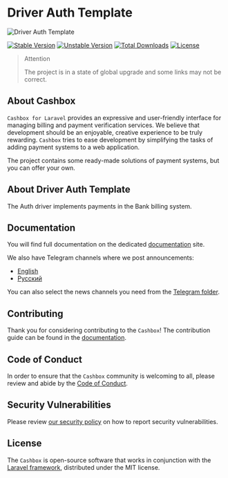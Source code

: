 # Driver Auth Template

![Driver Auth Template](https://preview.dragon-code.pro/cashbox/bankname-auth.svg?brand=laravel&preposition=none)

[![Stable Version][badge_stable]][link_packagist]
[![Unstable Version][badge_unstable]][link_packagist]
[![Total Downloads][badge_downloads]][link_packagist]
[![License][badge_license]][link_license]

> Attention
>
> The project is in a state of global upgrade and some links may not be correct.

## About Cashbox

`Cashbox for Laravel` provides an expressive and user-friendly interface for managing billing and payment verification
services.
We believe that development should be an enjoyable, creative experience to be truly rewarding.
`Cashbox` tries to ease development by simplifying the tasks of adding payment systems to a web application.

The project contains some ready-made solutions of payment systems, but you can offer your own.

## About Driver Auth Template

The Auth driver implements payments in the Bank billing system.

## Documentation

You will find full documentation on the dedicated [documentation](https://cashbox.city) site.

We also have Telegram channels where we post announcements:

- [English](https://t.me/dragon_code_news_en)
- [Русский](https://t.me/dragon_code_news)

You can also select the news channels you need from the [Telegram folder](https://t.me/addlist/FKmP70KKc7g2ZWMy).

## Contributing

Thank you for considering contributing to the `Cashbox`!
The contribution guide can be found in the [documentation](https://cashbox.city).

## Code of Conduct

In order to ensure that the `Cashbox` community is welcoming to all, please review and abide by
the [Code of Conduct](https://cashbox.city).

## Security Vulnerabilities

Please review [our security policy](https://cashbox.city) on how to report security vulnerabilities.

## License

The `Cashbox` is open-source software that works in conjunction with
the [Laravel framework](https://laravel.com/), distributed under the MIT license.


[badge_downloads]:      https://img.shields.io/packagist/dt/cashbox/bankname-auth.svg?style=flat-square

[badge_license]:        https://img.shields.io/packagist/l/cashbox/bankname-auth.svg?style=flat-square

[badge_stable]:         https://img.shields.io/github/v/release/cashbox/bankname-auth?label=stable&style=flat-square

[badge_unstable]:       https://img.shields.io/badge/unstable-dev--main-orange?style=flat-square

[link_license]:         LICENSE

[link_packagist]:       https://packagist.org/packages/cashbox/bankname-auth
